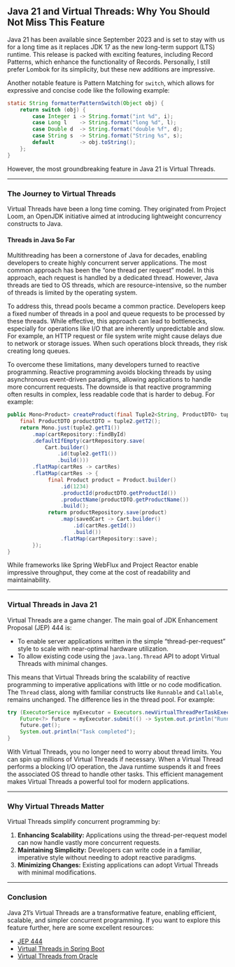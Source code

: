 ## Java 21 and Virtual Threads: Why You Should Not Miss This Feature

Java 21 has been available since September 2023 and is set to stay with us for a long time as it replaces JDK 17 as the new long-term support (LTS) runtime. This release is packed with exciting features, including Record Patterns, which enhance the functionality of Records. Personally, I still prefer Lombok for its simplicity, but these new additions are impressive.

Another notable feature is Pattern Matching for `switch`, which allows for expressive and concise code like the following example:

```java
static String formatterPatternSwitch(Object obj) {
    return switch (obj) {
        case Integer i -> String.format("int %d", i);
        case Long l    -> String.format("long %d", l);
        case Double d  -> String.format("double %f", d);
        case String s  -> String.format("String %s", s);
        default        -> obj.toString();
    };
}
```

However, the most groundbreaking feature in Java 21 is Virtual Threads.

---

### The Journey to Virtual Threads

Virtual Threads have been a long time coming. They originated from Project Loom, an OpenJDK initiative aimed at introducing lightweight concurrency constructs to Java.

#### Threads in Java So Far

Multithreading has been a cornerstone of Java for decades, enabling developers to create highly concurrent server applications. The most common approach has been the “one thread per request” model. In this approach, each request is handled by a dedicated thread. However, Java threads are tied to OS threads, which are resource-intensive, so the number of threads is limited by the operating system.

To address this, thread pools became a common practice. Developers keep a fixed number of threads in a pool and queue requests to be processed by these threads. While effective, this approach can lead to bottlenecks, especially for operations like I/O that are inherently unpredictable and slow. For example, an HTTP request or file system write might cause delays due to network or storage issues. When such operations block threads, they risk creating long queues.

To overcome these limitations, many developers turned to reactive programming. Reactive programming avoids blocking threads by using asynchronous event-driven paradigms, allowing applications to handle more concurrent requests. The downside is that reactive programming often results in complex, less readable code that is harder to debug. For example:

```java
public Mono<Product> createProduct(final Tuple2<String, ProductDTO> tuple2) {
    final ProductDTO productDTO = tuple2.getT2();
    return Mono.just(tuple2.getT1())
        .map(cartRepository::findById)
        .defaultIfEmpty(cartRepository.save(
            Cart.builder()
                .id(tuple2.getT1())
                .build()))
        .flatMap(cartRes -> cartRes)
        .flatMap(cartRes -> {
             final Product product = Product.builder()
                 .id(1234)
                 .productId(productDTO.getProductId())
                 .productName(productDTO.getProductName())
                 .build();
             return productRepository.save(product)
                 .map(savedCart -> Cart.builder()
                     .id(cartRes.getId())
                     .build())
                 .flatMap(cartRepository::save);
        });
}
```

While frameworks like Spring WebFlux and Project Reactor enable impressive throughput, they come at the cost of readability and maintainability.

---

### Virtual Threads in Java 21

Virtual Threads are a game changer. The main goal of JDK Enhancement Proposal (JEP) 444 is:

- To enable server applications written in the simple “thread-per-request” style to scale with near-optimal hardware utilization.
- To allow existing code using the `java.lang.Thread` API to adopt Virtual Threads with minimal changes.

This means that Virtual Threads bring the scalability of reactive programming to imperative applications with little or no code modification. The `Thread` class, along with familiar constructs like `Runnable` and `Callable`, remains unchanged. The difference lies in the thread pool. For example:

```java
try (ExecutorService myExecutor = Executors.newVirtualThreadPerTaskExecutor()) {
    Future<?> future = myExecutor.submit(() -> System.out.println("Running thread"));
    future.get();
    System.out.println("Task completed");
}
```

With Virtual Threads, you no longer need to worry about thread limits. You can spin up millions of Virtual Threads if necessary. When a Virtual Thread performs a blocking I/O operation, the Java runtime suspends it and frees the associated OS thread to handle other tasks. This efficient management makes Virtual Threads a powerful tool for modern applications.

---

### Why Virtual Threads Matter

Virtual Threads simplify concurrent programming by:

1. **Enhancing Scalability:** Applications using the thread-per-request model can now handle vastly more concurrent requests.
2. **Maintaining Simplicity:** Developers can write code in a familiar, imperative style without needing to adopt reactive paradigms.
3. **Minimizing Changes:** Existing applications can adopt Virtual Threads with minimal modifications.

---

### Conclusion

Java 21’s Virtual Threads are a transformative feature, enabling efficient, scalable, and simpler concurrent programming. If you want to explore this feature further, here are some excellent resources:

- [JEP 444](https://openjdk.org/jeps/444)
- [Virtual Threads in Spring Boot](https://spring.io/blog/2023/virtual-threads)
- [Virtual Threads from Oracle](https://www.oracle.com/java/technologies/virtual-threads.html)


